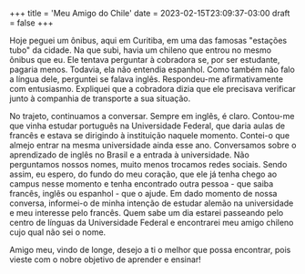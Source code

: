+++
title = 'Meu Amigo do Chile'
date = 2023-02-15T23:09:37-03:00
draft = false
+++

Hoje peguei um ônibus, aqui em Curitiba, em uma das famosas "estações tubo" da
cidade. Na que subi, havia um chileno que entrou no mesmo ônibus que eu. Ele
tentava perguntar à cobradora se, por ser estudante, pagaria menos. Todavia,
ela não entendia espanhol. Como também não falo a língua dele, perguntei se
falava inglês. Respondeu-me afirmativamente com entusiasmo. Expliquei que a
cobradora dizia que ele precisava verificar junto à companhia de transporte a
sua situação.

No trajeto, continuamos a conversar. Sempre em inglês, é claro. Contou-me que
vinha estudar português na Universidade Federal, que daria aulas de francês e
estava se dirigindo à instituição naquele momento. Contei-o que almejo entrar
na mesma universidade ainda esse ano. Conversamos sobre o aprendizado de inglês
no Brasil e a entrada à universidade. Não perguntamos nossos nomes, muito menos
trocamos redes sociais. Sendo assim, eu espero, do fundo do meu coração, que
ele já tenha chego ao campus nesse momento e tenha encontrado outra pessoa -
que saiba francês, inglês ou espanhol - que o ajude. Em dado momento de nossa
conversa, informei-o de minha intenção de estudar alemão na universidade e meu
interesse pelo francês. Quem sabe um dia estarei passeando pelo centro de
línguas da Universidade Federal e encontrarei meu amigo chileno cujo qual não
sei o nome.

Amigo meu, vindo de longe, desejo a ti o melhor que possa encontrar, pois
vieste com o nobre objetivo de aprender e ensinar!
